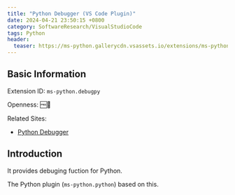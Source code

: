 ```yaml
---
title: "Python Debugger (VS Code Plugin)"
date: 2024-04-21 23:50:15 +0800
category: SoftwareResearch/VisualStudioCode
tags: Python
header:
  teaser: https://ms-python.gallerycdn.vsassets.io/extensions/ms-python/debugpy/2024.5.11001012/1712657901039/Microsoft.VisualStudio.Services.Icons.Default
---
```


## Basic Information

Extension ID: `ms-python.debugpy`

Openness: 🆓📖

Related Sites:

* [Python Debugger](https://marketplace.visualstudio.com/items?itemName=ms-python.debugpy)

## Introduction

It provides debuging fuction for Python.

The Python plugin (`ms-python.python`) based on this.
